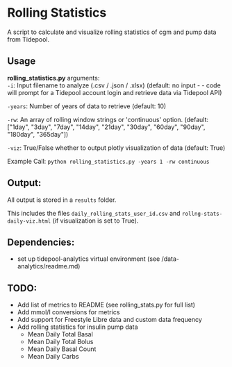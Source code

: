 # Rolling Statistics
A script to calculate and visualize rolling statistics of cgm and pump data from Tidepool.

## Usage
**rolling_statistics.py** arguments:  
`-i`:  Input filename to analyze (.csv / .json / .xlsx) (default: no input  - - code will prompt for a Tidepool account login and retrieve data via Tidepool API)

`-years`: Number of years of data to retrieve (default: 10)

`-rw`: An array of rolling window strings or 'continuous' option. (default: ["1day", "3day", "7day", "14day", "21day", "30day", "60day", "90day", "180day", "365day"]) 

`-viz`: True/False whether to output plotly visualization of data (default: True)



Example Call:
`python rolling_statistics.py -years 1 -rw continuous`

## Output:

All output is stored in a `results` folder.

This includes the files `daily_rolling_stats_user_id.csv` and `rollng-stats-daily-viz.html` (if visualization is set to True).

## Dependencies:
* set up tidepool-analytics virtual environment (see /data-analytics/readme.md)

## TODO:

* Add list of metrics to README (see rolling_stats.py for full list)
* Add mmol/l conversions for metrics
* Add support for Freestyle Libre data and custom data frequency
* Add rolling statistics for insulin pump data
  * Mean Daily Total Basal
  * Mean Daily Total Bolus
  * Mean Daily Basal Count
  * Mean Daily Carbs



